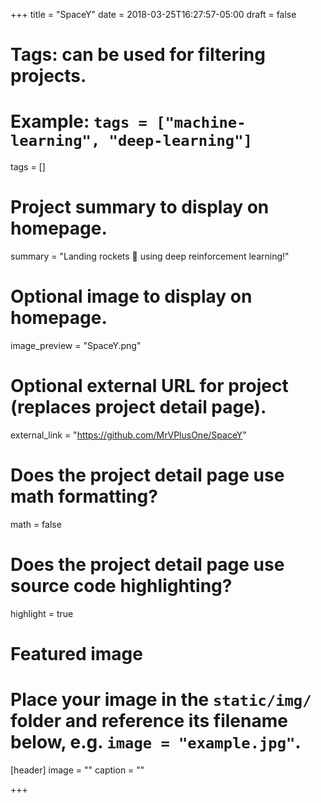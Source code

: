 +++
title = "SpaceY"
date = 2018-03-25T16:27:57-05:00
draft = false

# Tags: can be used for filtering projects.
# Example: `tags = ["machine-learning", "deep-learning"]`
tags = []

# Project summary to display on homepage.
summary = "Landing rockets 🚀 using deep reinforcement learning!"

# Optional image to display on homepage.
image_preview = "SpaceY.png"

# Optional external URL for project (replaces project detail page).
external_link = "https://github.com/MrVPlusOne/SpaceY"

# Does the project detail page use math formatting?
math = false

# Does the project detail page use source code highlighting?
highlight = true

# Featured image
# Place your image in the `static/img/` folder and reference its filename below, e.g. `image = "example.jpg"`.
[header]
image = ""
caption = ""

+++
